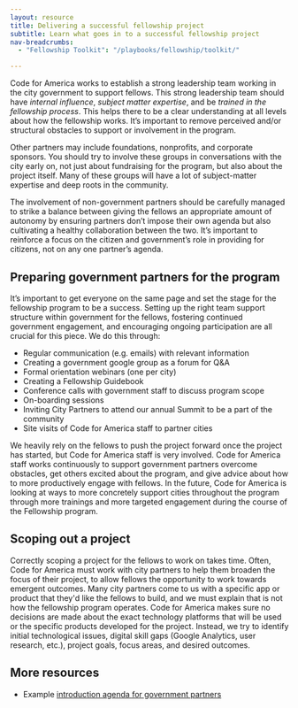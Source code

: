 ```yaml
---
layout: resource
title: Delivering a successful fellowship project
subtitle: Learn what goes in to a successful fellowship project
nav-breadcrumbs:
  - "Fellowship Toolkit": "/playbooks/fellowship/toolkit/"

---
```


Code for America works to establish a strong leadership team working in the city government to support fellows. This strong leadership team should have *internal influence*, *subject matter expertise*, and be *trained in the fellowship process*. This helps there to be a clear understanding at all levels about how the fellowship works. It’s important to remove perceived and/or structural obstacles to support or involvement in the program.

Other partners may include foundations, nonprofits, and corporate sponsors. You should try to involve these groups in conversations with the city early on, not just about fundraising for the program, but also about the project itself. Many of these groups will have a lot of subject-matter expertise and deep roots in the community.

The involvement of non-government partners should be carefully managed to strike a balance between giving the fellows an appropriate amount of autonomy by ensuring partners don’t impose their own agenda but also cultivating a healthy collaboration between the two. It’s important to reinforce a focus on the citizen and government’s role in providing for citizens, not on any one partner’s agenda.

## Preparing government partners for the program

It’s important to get everyone on the same page and set the stage for the fellowship program to be a success. Setting up the right team support structure within government for the fellows, fostering continued government engagement, and encouraging ongoing participation are all crucial for this piece. We do this through:

 - Regular communication (e.g. emails) with relevant information
 - Creating a government google group as a forum for Q&A
 - Formal orientation webinars (one per city)
 - Creating a Fellowship Guidebook
 - Conference calls with government staff to discuss program scope
 - On-boarding sessions
 - Inviting City Partners to attend our annual Summit to be a part of the community
 - Site visits of Code for America staff to partner cities

We heavily rely on the fellows to push the project forward once the project has started, but Code for America staff is very involved. Code for America staff works continuously to support government partners overcome obstacles, get others excited about the program, and give advice about how to more productively engage with fellows.  In the future, Code for America is looking at ways to more concretely support cities throughout the program through more trainings and more targeted engagement during the course of the Fellowship program.

## Scoping out a project 

Correctly scoping a project for the fellows to work on takes time. Often, Code for America must work with city partners to help them broaden the focus of their project, to allow fellows the opportunity to work towards emergent outcomes. Many city partners come to us with a specific app or product that they'd like the fellows to build, and we must explain that is not how the fellowship program operates. Code for America makes sure no decisions are made about the exact technology platforms that will be used or the specific products developed for the project. Instead, we try to identify initial technological issues, digital skill gaps (Google Analytics, user research, etc.), project goals, focus areas, and desired outcomes.

## More resources
 - Example [introduction agenda for government partners](https://docs.google.com/a/codeforamerica.org/document/d/1M6Q6987lmtqWN-Vb0ApqVUoAFEiC7hdJhBjVY7qgcvE/edit)
